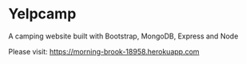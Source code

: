 # Yelpcamp
A camping website built with Bootstrap, MongoDB, Express and Node

Please visit: https://morning-brook-18958.herokuapp.com
